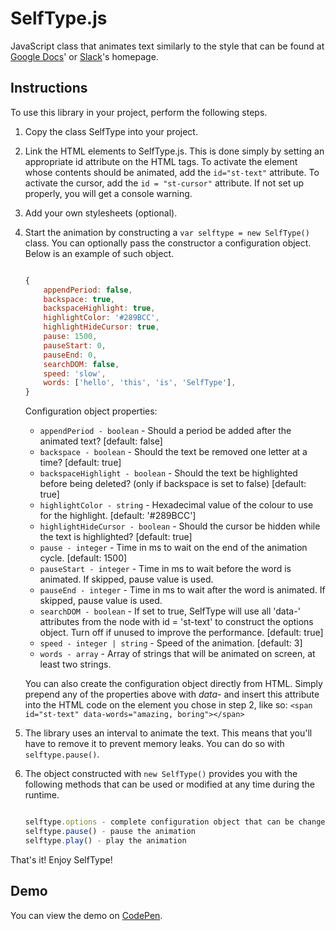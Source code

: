 # SelfType.js

JavaScript class that animates text similarly to the style that can be found at [Google Docs][google]' or [Slack][]'s homepage.

## Instructions

To use this library in your project, perform the following steps.

1. Copy the class SelfType into your project.
2. Link the HTML elements to SelfType.js. This is done simply by setting an appropriate id attribute on the HTML tags. To activate the element whose contents should be animated, add the `id="st-text"` attribute. To activate the cursor, add the `id = "st-cursor"` attribute. If not set up properly, you will get a console warning.
3. Add your own stylesheets (optional).
4. Start the animation by constructing a `var selftype = new SelfType()` class. You can optionally pass the constructor a configuration object. Below is an example of such object.
	```javascript

	{
        appendPeriod: false,
        backspace: true,
        backspaceHighlight: true,
        highlightColor: '#289BCC',
        highlightHideCursor: true,
		pause: 1500,
        pauseStart: 0,
        pauseEnd: 0,
        searchDOM: false,
		speed: 'slow',
        words: ['hello', 'this', 'is', 'SelfType'], 
	}
	```
    Configuration object properties:
    - `appendPeriod - boolean` - Should a period be added after the animated text? [default: false]
    - `backspace - boolean` - Should the text be removed one letter at a time? [default: true]
    - `backspaceHighlight - boolean` - Should the text be highlighted before being deleted? (only if backspace is set to false) [default: true]
    - `highlightColor - string` - Hexadecimal value of the colour to use for the highlight. [default: '#289BCC']
    - `highlightHideCursor - boolean` - Should the cursor be hidden while the text is highlighted? [default: true]
    - `pause - integer` - Time in ms to wait on the end of the animation cycle. [default: 1500]
    - `pauseStart - integer` - Time in ms to wait before the word is animated. If skipped, pause value is used.
    - `pauseEnd - integer` - Time in ms to wait after the word is animated. If skipped, pause value is used.
    - `searchDOM - boolean` - If set to true, SelfType will use all 'data-' attributes from the node with id = 'st-text' to construct the options object. Turn off if unused to improve the performance. [default: true]
    - `speed - integer | string` - Speed of the animation. [default: 3]
    - `words - array` - Array of strings that will be animated on screen, at least two strings.

    You can also create the configuration object directly from HTML. Simply prepend any of the properties above with *data-* and insert this attribute into the HTML code on the element you chose in step 2, like so: `<span id="st-text" data-words="amazing, boring"></span>`
5. The library uses an interval to animate the text. This means that you'll have to remove it to prevent memory leaks. You can do so with `selftype.pause()`.
6. The object constructed with `new SelfType()` provides you with the following methods that can be used or modified at any time during the runtime.
    ```javascript

    selftype.options - complete configuration object that can be changed at any time
    selftype.pause() - pause the animation
    selftype.play() - play the animation
    ```

That's it! Enjoy SelfType!

## Demo

You can view the demo on [CodePen].

[codepen]: http://codepen.io/lmenus/pen/eZOYXo "SelfType.js demo"
[google]: https://www.google.com/docs/about/ "Google Docs' About Page"
[slack]: http://slack.com "Slack's Homepage"